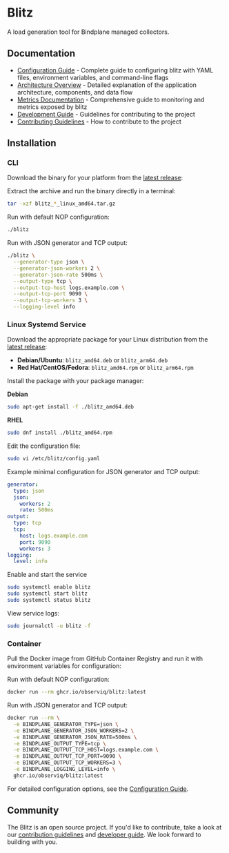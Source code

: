 # Blitz

A load generation tool for Bindplane managed collectors.

## Documentation

- [Configuration Guide](/docs/configuration.md) - Complete guide to configuring blitz with YAML files, environment variables, and command-line flags
- [Architecture Overview](/docs/architecture.md) - Detailed explanation of the application architecture, components, and data flow
- [Metrics Documentation](/docs/metrics.md) - Comprehensive guide to monitoring and metrics exposed by blitz
- [Development Guide](/docs/development.md) - Guidelines for contributing to the project
- [Contributing Guidelines](/docs/CONTRIBUTING.md) - How to contribute to the project

## Installation

### CLI

Download the binary for your platform from the [latest release](https://github.com/observiq/blitz/releases/latest):

Extract the archive and run the binary directly in a terminal:

```bash
tar -xzf blitz_*_linux_amd64.tar.gz
```

Run with default NOP configuration:

```bash
./blitz
```

Run with JSON generator and TCP output:

```bash
./blitz \
  --generator-type json \
  --generator-json-workers 2 \
  --generator-json-rate 500ms \
  --output-type tcp \
  --output-tcp-host logs.example.com \
  --output-tcp-port 9090 \
  --output-tcp-workers 3 \
  --logging-level info
```

### Linux Systemd Service

Download the appropriate package for your Linux distribution from the [latest release](https://github.com/observiq/blitz/releases/latest):

- **Debian/Ubuntu**: `blitz_amd64.deb` or `blitz_arm64.deb`
- **Red Hat/CentOS/Fedora**: `blitz_amd64.rpm` or `blitz_arm64.rpm`

Install the package with your package manager:

**Debian**

```bash
sudo apt-get install -f ./blitz_amd64.deb
```

**RHEL**

```bash
sudo dnf install ./blitz_amd64.rpm
```

Edit the configuration file:

```bash
sudo vi /etc/blitz/config.yaml
```

Example minimal configuration for JSON generator and TCP output:

```yaml
generator:
  type: json
  json:
    workers: 2
    rate: 500ms
output:
  type: tcp
  tcp:
    host: logs.example.com
    port: 9090
    workers: 3
logging:
  level: info
```

Enable and start the service

```bash
sudo systemctl enable blitz
sudo systemctl start blitz
sudo systemctl status blitz
```

View service logs:

```bash
sudo journalctl -u blitz -f
```

### Container

Pull the Docker image from GitHub Container Registry and run it with environment variables for configuration:

Run with default NOP configuration:

```bash
docker run --rm ghcr.io/observiq/blitz:latest
```

Run with JSON generator and TCP output:

```bash
docker run --rm \
  -e BINDPLANE_GENERATOR_TYPE=json \
  -e BINDPLANE_GENERATOR_JSON_WORKERS=2 \
  -e BINDPLANE_GENERATOR_JSON_RATE=500ms \
  -e BINDPLANE_OUTPUT_TYPE=tcp \
  -e BINDPLANE_OUTPUT_TCP_HOST=logs.example.com \
  -e BINDPLANE_OUTPUT_TCP_PORT=9090 \
  -e BINDPLANE_OUTPUT_TCP_WORKERS=3 \
  -e BINDPLANE_LOGGING_LEVEL=info \
  ghcr.io/observiq/blitz:latest
```

For detailed configuration options, see the [Configuration Guide](/docs/configuration.md).

## Community

The Blitz is an open source project. If you'd like to contribute, take a look at our [contribution guidelines](/docs/CONTRIBUTING.md) and [developer guide](/docs/development.md). We look forward to building with you.
